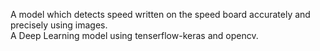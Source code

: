 A model which detects speed written on the speed board accurately and precisely using images.                                                                                                      
A Deep Learning model using tenserflow-keras and opencv.
